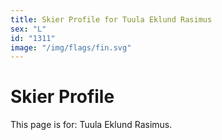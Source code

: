 ```yaml
---
title: Skier Profile for Tuula Eklund Rasimus
sex: "L"
id: "1311"
image: "/img/flags/fin.svg" 
---
```


# Skier Profile

This page is for: Tuula Eklund Rasimus.
    